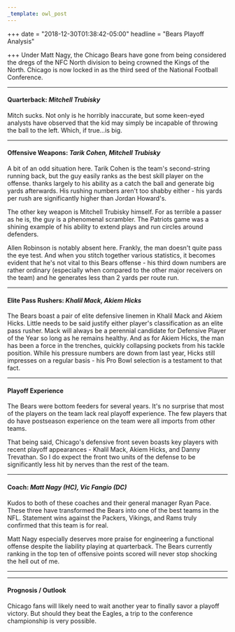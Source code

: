 ```yaml
---
_template: owl_post
---
```



+++
date = "2018-12-30T01:38:42-05:00"
headline = "Bears Playoff Analysis"

+++
Under Matt Nagy, the Chicago Bears have gone from being considered the dregs of the NFC North division to being crowned the Kings of the North. Chicago is now locked in as the third seed of the National Football Conference.

***

#### Quarterback: _Mitchell Trubisky_

Mitch sucks. Not only is he horribly inaccurate, but some keen-eyed analysts have observed that the kid may simply be incapable of throwing the ball to the left. Which, if true...is big.

***

#### Offensive Weapons: _Tarik Cohen, Mitchell Trubisky_

A bit of an odd situation here. Tarik Cohen is the team's second-string running back, but the guy easily ranks as the best skill player on the offense. thanks largely to his ability as a catch the ball and generate big yards afterwards. His rushing numbers aren't too shabby either - his yards per rush are significantly higher than Jordan Howard's.

The other key weapon is Mitchell Trubisky himself. For as terrible a passer as he is, the guy is a phenomenal scrambler. The Patriots game was a shining example of his ability to extend plays and run circles around defenders.

Allen Robinson is notably absent here. Frankly, the man doesn't quite pass the eye test. And when you stitch together various statistics, it becomes evident that he's not vital to this Bears offense - his third down numbers are rather ordinary (especially when compared to the other major receivers on the team) and he generates less than 2 yards per route run.

***

#### Elite Pass Rushers: _Khalil Mack, Akiem Hicks_

The Bears boast a pair of elite defensive linemen in Khalil Mack and Akiem Hicks. Little needs to be said justify either player's classification as an elite pass rusher. Mack will always be a perennial candidate for Defensive Player of the Year so long as he remains healthy. And as for Akiem Hicks, the man has been a force in the trenches, quickly collapsing pockets from his tackle position. While his pressure numbers are down from last year, Hicks still impresses on a regular basis - his Pro Bowl selection is a testament to that fact.

***

#### Playoff Experience

The Bears were bottom feeders for several years. It's no surprise that most of the players on the team lack real playoff experience. The few players that do have postseason experience on the team were all imports from other teams.

That being said, Chicago's defensive front seven boasts key players with recent playoff appearances - Khalil Mack, Akiem Hicks, and Danny Trevathan. So I do expect the front two units of the defense to be significantly less hit by nerves than the rest of the team.

***

#### Coach: _Matt Nagy (HC), Vic Fangio (DC)_

Kudos to both of these coaches and their general manager Ryan Pace. These three have transformed the Bears into one of the best teams in the NFL. Statement wins against the Packers, Vikings, and Rams truly confirmed that this team is for real.

Matt Nagy especially deserves more praise for engineering a functional offense despite the liability playing at quarterback. The Bears currently ranking in the top ten of offensive points scored will never stop shocking the hell out of me.

***

***

#### Prognosis / Outlook

Chicago fans will likely need to wait another year to finally savor a playoff victory. But should they beat the Eagles, a trip to the conference championship is very possible.
